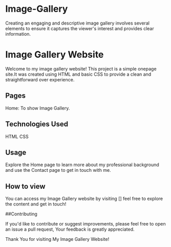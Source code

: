 # Image-Gallery
Creating an engaging and descriptive image gallery involves several elements to ensure it captures the viewer's interest and provides clear information. 
# Image Gallery Website

  Welcome to my image gallery website! This project is a simple onepage site.It was created using HTML and basic CSS to provide a clean and straightforward over experience.

## Pages


  Home: To show Image Gallery.
  

## Technologies Used

  HTML
  CSS

## Usage

  Explore the Home page to learn more about my professional background and use the Contact page to get in touch with me.

## How to view

  You can access my Image Gallery website by visiting [] feel free to explore the content and get in touch!

##Contributing

  If you'd like to contribute or suggest improvements, please feel free to open an issue a pull request, Your feedback is greatly appreciated.

 Thank You for visiting My Image Gallery Website!
  
